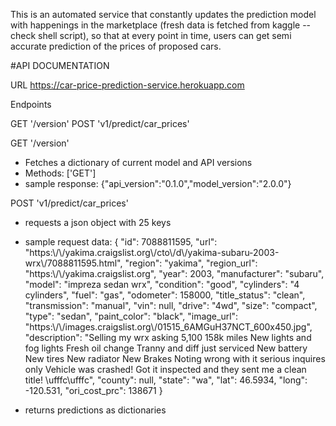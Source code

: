 This is an automated service that constantly updates the prediction model with happenings in the marketplace (fresh data is fetched from kaggle -- check shell script), so that at every point in time, users can get semi accurate prediction of the prices of proposed cars.

#API DOCUMENTATION

URL
https://car-price-prediction-service.herokuapp.com

Endpoints

GET '/version'
POST 'v1/predict/car_prices'

GET '/version'
- Fetches a dictionary of current model and API versions
- Methods: ['GET']
- sample response: {"api_version":"0.1.0","model_version":"2.0.0"}

POST 'v1/predict/car_prices'
- requests a json object with 25 keys
- sample request data: {
    "id": 7088811595,
    "url": "https:\\/\\/yakima.craigslist.org\\/cto\\/d\\/yakima-subaru-2003-wrx\\/7088811595.html",
    "region": "yakima",
    "region_url": "https:\\/\\/yakima.craigslist.org",
    "year": 2003,
    "manufacturer": "subaru",
    "model": "impreza sedan wrx",
    "condition": "good",
    "cylinders": "4 cylinders",
    "fuel": "gas",
    "odometer": 158000,
    "title_status": "clean",
    "transmission": "manual",
    "vin": null,
    "drive": "4wd",
    "size": "compact",
    "type": "sedan",
    "paint_color": "black",
    "image_url": "https:\\/\\/images.craigslist.org\\/01515_6AMGuH37NCT_600x450.jpg",
    "description": "Selling my wrx asking 5,100  158k miles  New lights and fog lights  Fresh oil change  Tranny and diff just serviced New battery  New tires  New radiator  New Brakes  Noting wrong with it serious inquires only  Vehicle was crashed! Got it inspected and they sent me a clean title! \\ufffc\\ufffc",
    "county": null,
    "state": "wa",
    "lat": 46.5934,
    "long": -120.531,
    "ori_cost_prc": 138671
}

- returns predictions as dictionaries
